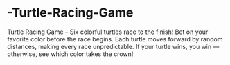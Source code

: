 # -Turtle-Racing-Game
Turtle Racing Game – Six colorful turtles race to the finish! Bet on your favorite color before the race begins. Each turtle moves forward by random distances, making every race unpredictable. If your turtle wins, you win — otherwise, see which color takes the crown!
